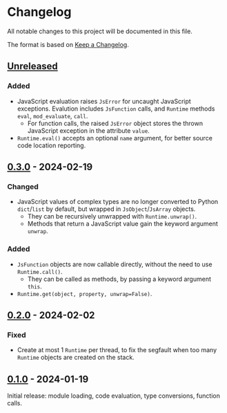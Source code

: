 # Changelog
All notable changes to this project will be documented in this file.

The format is based on [Keep a Changelog](https://keepachangelog.com/en/1.0.0/).

## [Unreleased]
### Added
- JavaScript evaluation raises `JsError` for uncaught JavaScript exceptions. Evalution includes `JsFunction` calls, and `Runtime` methods `eval`, `mod_evaluate`, `call`.
    - For function calls, the raised `JsError` object stores the thrown JavaScript exception in the attribute `value`.
- `Runtime.eval()` accepts an optional `name` argument, for better source code location reporting.

## [0.3.0] - 2024-02-19
### Changed
- JavaScript values of complex types are no longer converted to Python `dict`/`list` by default, but wrapped in `JsObject`/`JsArray` objects.
    - They can be recursively unwrapped with `Runtime.unwrap()`.
    - Methods that return a JavaScript value gain the keyword argument `unwrap`.

### Added
- `JsFunction` objects are now callable directly, without the need to use `Runtime.call()`.
    - They can be called as methods, by passing a keyword argument `this`.
- `Runtime.get(object, property, unwrap=False)`.

## [0.2.0] - 2024-02-02
### Fixed
- Create at most 1 `Runtime` per thread, to fix the segfault when too many `Runtime` objects are created on the stack.

## [0.1.0] - 2024-01-19
Initial release: module loading, code evaluation, type conversions, function calls.

[Unreleased]: https://github.com/ubolonton/denopy/compare/v0.3.0...HEAD
[0.3.0]: https://github.com/ubolonton/denopy/compare/v0.2.0...v0.3.0
[0.2.0]: https://github.com/ubolonton/denopy/compare/v0.1.0...v0.2.0
[0.1.0]: https://github.com/ubolonton/denopy/compare/6d975ef1...v0.1.0
